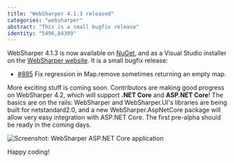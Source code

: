 ```yaml
---
title: "WebSharper 4.1.3 released"
categories: "websharper"
abstract: "This is a small bugfix release"
identity: "5496,84399"
---
```

WebSharper 4.1.3 is now available on [NuGet](https://www.nuget.org/packages/websharper), and as a Visual Studio installer on the [WebSharper website](https://websharper.com/downloads). It is a small bugfix release:

* [#885](https://github.com/dotnet-websharper/websharper/issues/885) Fix regression in Map.remove sometimes returning an empty map.

More exciting stuff is coming soon. Contributors are making good progress on WebSharper 4.2, which will support **.NET Core** and **ASP.NET Core**! The basics are on the rails: WebSharper and WebSharper.UI's libraries are being built for netstandard2.0, and a new WebSharper.AspNetCore package will allow very easy integration with ASP.NET Core. The first pre-alpha should be ready in the coming days.

![Screenshot: WebSharper ASP.NET Core application](https://pbs.twimg.com/media/DK6iGDpWAAAnvuU.jpg)

Happy coding!